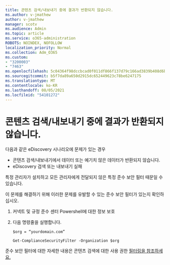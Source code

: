 ```yaml
---
title: 콘텐츠 검색/내보내기 중에 결과가 반환되지 않습니다.
ms.author: v-jmathew
author: v-jmathew
manager: scotv
ms.audience: Admin
ms.topic: article
ms.service: o365-administration
ROBOTS: NOINDEX, NOFOLLOW
localization_priority: Normal
ms.collection: Adm_O365
ms.custom:
- "3200003"
- "7463"
ms.openlocfilehash: 5c04364f98dccbcad0f011df866f137d79c166ad3839b408d6be447d50a87ac3
ms.sourcegitcommit: b5f7da89a650d2915dc652449623c78be6247175
ms.translationtype: MT
ms.contentlocale: ko-KR
ms.lasthandoff: 08/05/2021
ms.locfileid: "54101272"
---
```

# <a name="no-results-returned-during-content-searchexport"></a>콘텐츠 검색/내보내기 중에 결과가 반환되지 않습니다.

다음과 같은 eDiscovery 시나리오에 문제가 있는 경우

- 콘텐츠 검색/내보내기에서 데이터 또는 예기치 않은 데이터가 반환되지 않습니다.
- eDiscovery 검색 또는 내보내기 실패

특정 관리자가 설치하고 모든 관리자에게 전달되지 않은 특정 준수 보안 필터 때문일 수 있습니다.

이 문제를 해결하기 위해 이러한 문제를 유발할 수 있는 준수 보안 필터가 있는지 확인하십시오.

1. 커넥트 및 규정 준수 센터 Powershell에 대한 정보 보호
2. 다음 명령줄을 실행합니다.

    `$org = “yourdomain.com”`

    `Get-ComplianceSecurityFilter -Organization $org`

준수 보안 필터에 대한 자세한 내용은 콘텐츠 검색에 대한 사용 권한 [필터링을 참조하세요.](https://docs.microsoft.com/microsoft-365/compliance/permissions-filtering-for-content-search)
